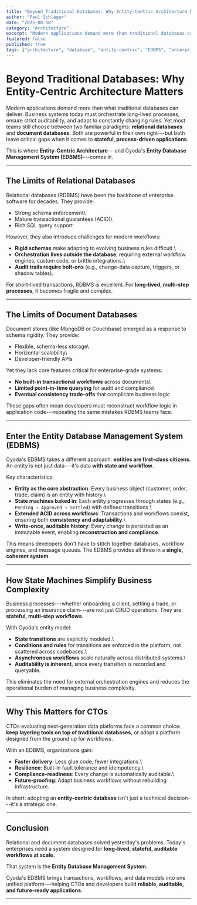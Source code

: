 ```yaml
---
title: "Beyond Traditional Databases: Why Entity-Centric Architecture Matters"
author: "Paul Schleger"
date: "2025-08-18"
category: "Architecture"
excerpt: "Modern applications demand more than traditional databases can deliver. Discover how Entity-Centric Architecture and Cyoda's EDBMS addresses the gaps in relational and document databases for stateful, process-driven applications."
featured: false
published: true
tags: ["architecture", "database", "entity-centric", "EDBMS", "enterprise"]
---
```


# Beyond Traditional Databases: Why Entity-Centric Architecture Matters

Modern applications demand more than what traditional databases can
deliver. Business systems today must orchestrate long-lived processes,
ensure strict auditability, and adapt to constantly changing rules. Yet
most teams still choose between two familiar paradigms: **relational
databases** and **document databases**. Both are powerful in their own
right---but both leave critical gaps when it comes to **stateful,
process-driven applications**.

This is where **Entity-Centric Architecture**---and Cyoda's **Entity
Database Management System (EDBMS)**---comes in.

------------------------------------------------------------------------

## The Limits of Relational Databases

Relational databases (RDBMS) have been the backbone of enterprise
software for decades. They provide:

-   Strong schema enforcement\
-   Mature transactional guarantees (ACID)\
-   Rich SQL query support

However, they also introduce challenges for modern workflows:

-   **Rigid schemas** make adapting to evolving business rules
    difficult.\
-   **Orchestration lives outside the database**, requiring external
    workflow engines, custom code, or brittle integrations.\
-   **Audit trails require bolt-ons** (e.g., change-data capture,
    triggers, or shadow tables).

For short-lived transactions, RDBMS is excellent. For **long-lived,
multi-step processes**, it becomes fragile and complex.

------------------------------------------------------------------------

## The Limits of Document Databases

Document stores (like MongoDB or Couchbase) emerged as a response to
schema rigidity. They provide:

-   Flexible, schema-less storage\
-   Horizontal scalability\
-   Developer-friendly APIs

Yet they lack core features critical for enterprise-grade systems:

-   **No built-in transactional workflows** across documents\
-   **Limited point-in-time querying** for audit and compliance\
-   **Eventual consistency trade-offs** that complicate business logic

These gaps often mean developers must reconstruct workflow logic in
application code---repeating the same mistakes RDBMS teams face.

------------------------------------------------------------------------

## Enter the Entity Database Management System (EDBMS)

Cyoda's EDBMS takes a different approach: **entities are first-class
citizens**. An entity is not just data---it's data **with state and
workflow**.

Key characteristics:

-   **Entity as the core abstraction**: Every business object (customer,
    order, trade, claim) is an entity with history.\
-   **State machines baked in**: Each entity progresses through states
    (e.g., `Pending → Approved → Settled`) with defined transitions.\
-   **Extended ACID across workflows**: Transactions and workflows
    coexist, ensuring both **consistency and adaptability**.\
-   **Write-once, auditable history**: Every change is persisted as an
    immutable event, enabling **reconstruction and compliance**.

This means developers don't have to stitch together databases, workflow
engines, and message queues. The EDBMS provides all three in a **single,
coherent system**.

------------------------------------------------------------------------

## How State Machines Simplify Business Complexity

Business processes---whether onboarding a client, settling a trade, or
processing an insurance claim---are not just CRUD operations. They are
**stateful, multi-step workflows**.

With Cyoda's entity model:

-   **State transitions** are explicitly modeled.\
-   **Conditions and rules** for transitions are enforced in the
    platform, not scattered across codebases.\
-   **Asynchronous workflows** scale naturally across distributed
    systems.\
-   **Auditability is inherent**, since every transition is recorded and
    queryable.

This eliminates the need for external orchestration engines and reduces
the operational burden of managing business complexity.

------------------------------------------------------------------------

## Why This Matters for CTOs

CTOs evaluating next-generation data platforms face a common choice:
**keep layering tools on top of traditional databases**, or adopt a
platform designed from the ground up for workflows.

With an EDBMS, organizations gain:

-   **Faster delivery**: Less glue code, fewer integrations.\
-   **Resilience**: Built-in fault tolerance and idempotency.\
-   **Compliance-readiness**: Every change is automatically auditable.\
-   **Future-proofing**: Adapt business workflows without rebuilding
    infrastructure.

In short: adopting an **entity-centric database** isn't just a technical
decision---it's a strategic one.

------------------------------------------------------------------------

## Conclusion

Relational and document databases solved yesterday's problems. Today's
enterprises need a system designed for **long-lived, stateful, auditable
workflows at scale**.

That system is the **Entity Database Management System**.

Cyoda's EDBMS brings transactions, workflows, and data models into one
unified platform---helping CTOs and developers build **reliable,
auditable, and future-ready applications**.

------------------------------------------------------------------------
